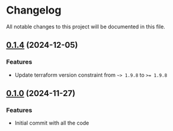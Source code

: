 # Changelog

All notable changes to this project will be documented in this file.
## [0.1.4]() (2024-12-05)
### Features
* Update terraform version constraint from `~> 1.9.8` to `>= 1.9.8` 

## [0.1.0]() (2024-11-27)
### Features
* Initial commit with all the code

